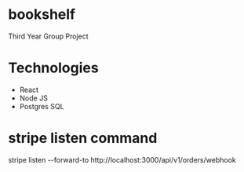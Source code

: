 # bookshelf
Third Year Group Project

# Technologies
- React
- Node JS
- Postgres SQL

# stripe listen command
stripe listen --forward-to http://localhost:3000/api/v1/orders/webhook
